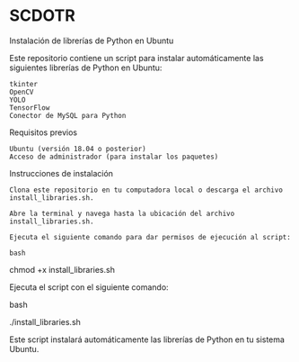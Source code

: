 # SCDOTR
Instalación de librerías de Python en Ubuntu

Este repositorio contiene un script para instalar automáticamente las siguientes librerías de Python en Ubuntu:

    tkinter
    OpenCV
    YOLO
    TensorFlow
    Conector de MySQL para Python

Requisitos previos

    Ubuntu (versión 18.04 o posterior)
    Acceso de administrador (para instalar los paquetes)

Instrucciones de instalación

    Clona este repositorio en tu computadora local o descarga el archivo install_libraries.sh.

    Abre la terminal y navega hasta la ubicación del archivo install_libraries.sh.

    Ejecuta el siguiente comando para dar permisos de ejecución al script:

    bash

chmod +x install_libraries.sh

Ejecuta el script con el siguiente comando:

bash

./install_libraries.sh

Este script instalará automáticamente las librerías de Python en tu sistema Ubuntu.